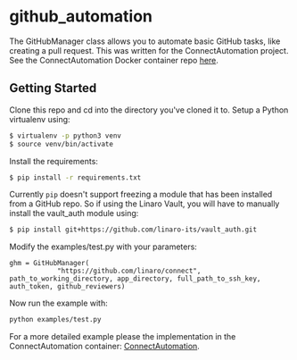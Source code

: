 # github_automation

The GitHubManager class allows you to automate basic GitHub tasks, like creating a pull request. This was written for the ConnectAutomation project. See the ConnectAutomation Docker container repo [here](https://github.com/linaro-marketing/connect_automation_container).

## Getting Started

Clone this repo and cd into the directory you've cloned it to. Setup a Python virtualenv using:

```bash
$ virtualenv -p python3 venv
$ source venv/bin/activate
```

Install the requirements:

```bash
$ pip install -r requirements.txt
```

Currently `pip` doesn't support freezing a module that has been installed from a GitHub repo. So if using the Linaro Vault, you will have to manually install the vault_auth module using:

```bash
$ pip install git+https://github.com/linaro-its/vault_auth.git
```

Modify the examples/test.py with your parameters:

```python3
ghm = GitHubManager(
            "https://github.com/linaro/connect", path_to_working_directory, app_directory, full_path_to_ssh_key, auth_token, github_reviewers)
```

Now run the example with:

```bash
python examples/test.py
```

For a more detailed example please the implementation in the ConnectAutomation container: [ConnectAutomation](https://github.com/linaro-marketing/connect_automation_container/blob/master/app/main.py).
